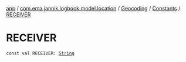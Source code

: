 [app](../../../index.md) / [com.ema.jannik.logbook.model.location](../../index.md) / [Geocoding](../index.md) / [Constants](index.md) / [RECEIVER](./-r-e-c-e-i-v-e-r.md)

# RECEIVER

`const val RECEIVER: `[`String`](https://kotlinlang.org/api/latest/jvm/stdlib/kotlin/-string/index.html)